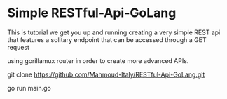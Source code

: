 # Simple RESTful-Api-GoLang

This is tutorial we get you up and running creating a very simple REST api that features a solitary endpoint that can be accessed through a GET request 

using gorillamux router in order to create more advanced APIs.



git clone https://github.com/Mahmoud-Italy/RESTful-Api-GoLang.git

go run main.go
